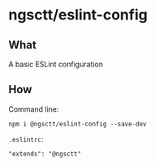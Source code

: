 # ngsctt/eslint-config

## What
A basic ESLint configuration

## How
Command line:
```
npm i @ngsctt/eslint-config --save-dev
```

`.eslintrc`:
```
"extends": "@ngsctt"
```